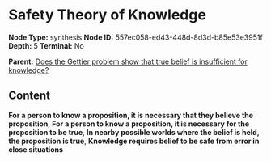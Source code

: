 # Safety Theory of Knowledge

**Node Type:** synthesis
**Node ID:** 557ec058-ed43-448d-8d3d-b85e53e3951f
**Depth:** 5
**Terminal:** No

**Parent:** [Does the Gettier problem show that true belief is insufficient for knowledge?](does-the-gettier-problem-show-that-true-belief-is-insufficient-for-knowledge-antithesis-99f833da-834a-430a-82db-84d903cc0b27.md)

## Content

**For a person to know a proposition, it is necessary that they believe the proposition**, **For a person to know a proposition, it is necessary for the proposition to be true**, **In nearby possible worlds where the belief is held, the proposition is true**, **Knowledge requires belief to be safe from error in close situations**
